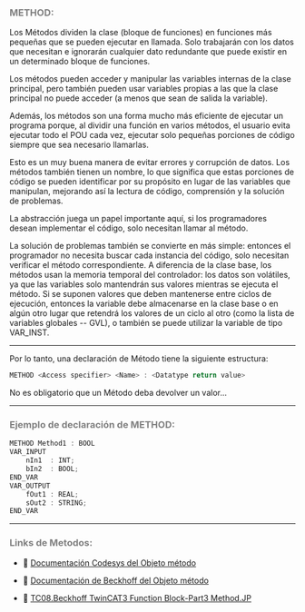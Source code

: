 ### <span style="color:grey">METHOD:</span>

Los Métodos dividen la clase (bloque de funciones) en funciones más pequeñas que se pueden ejecutar en
llamada. Solo trabajarán con los datos que necesitan e ignorarán cualquier dato redundante que
puede existir en un determinado bloque de funciones.

Los métodos pueden acceder y manipular las variables internas de la clase principal, pero también pueden usar
variables propias a las que la clase principal no puede acceder (a menos que sean de salida la
variable).

Además, los métodos son una forma mucho más eficiente de ejecutar un programa porque, al dividir una
función en varios métodos, el usuario evita ejecutar todo el POU cada vez,
ejecutar solo pequeñas porciones de código siempre que sea necesario llamarlas. 

Esto es un muy buena manera de evitar errores y corrupción de datos.
Los métodos también tienen un nombre, lo que significa que estas porciones de código se pueden identificar por su
propósito en lugar de las variables que manipulan, mejorando así la lectura de código, comprensión y la solución de problemas.

La abstracción juega un papel importante aquí, si los programadores desean implementar el código, 
solo necesitan llamar al método.

La solución de problemas también se convierte en
más simple: entonces el programador no necesita buscar cada instancia del código,
solo necesitan verificar el método correspondiente.
A diferencia de la clase base, los métodos usan la memoria temporal del controlador: los datos son volátiles, ya que
las variables solo mantendrán sus valores mientras se ejecuta el método. Si se suponen valores que deben
mantenerse entre ciclos de ejecución, entonces la variable debe almacenarse en la clase base o en
algún otro lugar que retendrá los valores de un ciclo al otro (como la 
lista de variables globales -- GVL), o también se puede utilizar la variable de tipo VAR_INST.
***
Por lo tanto, una declaración de Método tiene la siguiente estructura:
```typescript
METHOD <Access specifier> <Name> : <Datatype return value>
```
No es obligatorio que un Método deba devolver un valor...
***
### <span style="color:grey">Ejemplo de declaración de METHOD:</span>
```javascript
METHOD Method1 : BOOL
VAR_INPUT
    nIn1  : INT;
    bIn2  : BOOL;
END_VAR
VAR_OUTPUT
    fOut1 : REAL;
    sOut2 : STRING;
END_VAR
```
***
### <span style="color:grey">Links de Metodos:</span>

- 🔗 [Documentación Codesys del Objeto método](https://help.codesys.com/api-content/2/codesys/3.5.14.0/en/_cds_obj_method/#e4507ebe4233ac0c0a8640e00a37b12-id-3375759d0dd23b38c0a864630d4cd159)

- 🔗 [Documentación de Beckhoff del Objeto método](https://infosys.beckhoff.com/english.php?content=../content/1033/tc3_plc_intro/2530307467.html&id=)

- 🔗 [TC08.Beckhoff TwinCAT3 Function Block-Part3 Method.JP](https://www.youtube.com/watch?v=csr11XOva_w)

